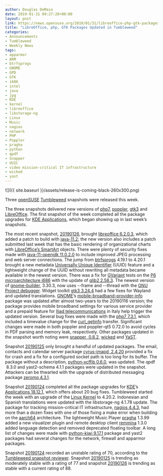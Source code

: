 ```yaml
---
author: Douglas DeMaio
date: 2019-01-31 09:27:28+00:00
layout: post
link: https://news.opensuse.org/2019/01/31/libreoffice-php-gtk-packages-updated-in-tumbleweed/
title: "LibreOffice, php, GTK Packages Updated in Tumbleweed"
categories:
- Announcements
- Tumbleweed
- Weekly News
tags:
- apparmor
- ARM
- btrfsprogs
- GNOME
- GPD
- GTK
- i686
- intel
- java
- jpg
- KDE
- kernel
- libreoffice
- libstorage-ng
- Linux
- Music
- nagios
- network
- PHP
- Poppler
- pragha
- python
- qpdf
- Snapper
- UUIC
- video mission-critical IT infrastructure
- wicked
- yast
---
```

![]({{ site.baseurl }}/assets/release-is-coming-black-260x300.png)

Three [openSUSE](https://www.opensuse.org/) [Tumbleweed](https://en.opensuse.org/Portal:Tumbleweed) snapshots were released this week.

The three snapshots delivered new versions of [php7](http://php.net/manual/en/migration70.new-features.php), [poppler](https://poppler.freedesktop.org/), [gtk3](https://developer.gnome.org/gtk3/3.0/) and [LibreOffice](https://www.libreoffice.org/). The first snapshot of the week completed all the package upgrades for [KDE Applications](https://www.kde.org/announcements/announce-applications-18.12.1.php), which began showing up in last week’s snapshots.

The most recent snapshot, [20190126](https://lists.opensuse.org/opensuse-factory/2019-01/msg00547.html), brought [libreoffice 6.2.0.3](https://www.libreoffice.org/download/), which added a patch to build with [java-11.2](https://jdk.java.net/11/); the new version also includes a patch submitted last week that has the basic rendering of organizational charts with [LibreOffice’s SmartArt](https://extensions.libreoffice.org/templates/smartart-objects-workaround-template) objects. There were plenty of security fixes made with [java-11-openjdk 11.0.2.0](https://openjdk.java.net/projects/jdk/11/) to include improved JPEG processing and web server connections. The jump from [btrfsprogs](https://github.com/kdave/btrfs-progs) 4.19.1 to 4.20.1 brought a new metadata [Universally Unique Identifier](https://en.wikipedia.org/wiki/Universally_unique_identifier) (UUID) feature and a lightweight change of the UUID without rewriting all metadata became available in the newest version. There was a fix for [GVariant](https://developer.gnome.org/glib/stable/glib-GVariant.html) tests on the [P6 microarchitecture i686](https://en.wikipedia.org/wiki/P6_(microarchitecture)) with the update of [glib2 2.58.3](http://www.linuxfromscratch.org/blfs/view/cvs/general/glib2.html). The newest version of [gnome-builder](https://wiki.gnome.org/Apps/Builder), 3.30.3, now uses --frame and --thread with the [GNU Project debugger](https://www.gnu.org/s/gdb/). Widget toolkit [gtk3 3.24.4](https://gitlab.gnome.org/GNOME/gtk/tree/gtk-3-24) had a few fixes for Wayland and updated translations. [GNOME](https://www.gnome.org/)’s [mobile-broadband-provider-info](https://github.com/GNOME/mobile-broadband-provider-info) package was updated after almost two-years to the 20190116 version; the package provides mobile broadband settings for various service provider and a prepaid feature for [Iliad telecommunications](https://en.wikipedia.org/wiki/Iliad_Italia) in Italy help trigger the updated version. Several bug fixes were made with the [php7 7.3.1](http://php.net/ChangeLog-7.php), which included a timevalue change for the [curl_getinfo](http://php.net/manual/en/function.curl-getinfo.php) transfer. Significant changes were made in both poppler and poppler-qt5 0.72.0 to avoid cycles in PDF parsing and memory leak, respectively. Other packages updated in the snapshot worth noting were [snapper  0.8.2](https://doc.opensuse.org/documentation/leap/reference/html/book.opensuse.reference/cha.snapper.html), [wicked](https://en.opensuse.org/Portal:Wicked) and [YaST](https://en.wikipedia.org/wiki/YaST).

Snapshot [20190125](https://lists.opensuse.org/opensuse-factory/2019-01/msg00477.html) only brought a handful of updated packages. The email, contacts and calendar server package [cyrus-imapd  2.4.20](https://www.cyrusimap.org/stable/imap/download/release-notes/2.4/x/2.4.20.html) provided a fix for crash and a fix for a configured socket path is too long for its buffer. The package without a description, [python-xcffib 0.6.0](https://pypi.org/project/xcffib/), was updated. The qpdf  8.3.0 and yast2-schema 4.1.1 packages were updated in the snapshot. Attackers can be thwarted with the upgrade of distributed messaging package [zeromq 4.3.1](https://github.com/zeromq).

Snapshot [20190124](https://lists.opensuse.org/opensuse-factory/2019-01/msg00462.html) completed all the package upgrades for [KDE](https://www.kde.org/)’s [Applications 18.12.1](https://www.kde.org/announcements/announce-applications-18.12.1.php), which offers about 20 bug fixes. Tumbleweed started the week with an upgrade of the [Linux Kernel](https://www.kernel.org/) to 4.20.2. Indonesian and Spanish translations were updated with the libstorage-ng 4.1.78 update. The package for tracking mission-critical IT infrastructure, [nagios 4.4.3](https://www.nagios.org/projects/nagios-core/history/4x/?__hstc=189745844.8b65c0eb4a26dfc4026c4cd6c756ea2a.1538061429986.1547578047152.1547583223743.147&__hssc=189745844.3.1547583223743&__hsfp=3640866401), had more than a dozen fixes with one of those fixing a make error when building on the [aarch64](https://en.wikichip.org/wiki/arm/aarch64) architecture. The lightweight Music Player [pragha](https://github.com/pragha-music-player) 1.3.99 added a new visualizer plugin and remote desktop client [remmina](https://remmina.org/) 1.3.0 added language detection and removed deprecated floating toolbar. A long list of changes were made with [python-kiwi 9.17.1](https://pypi.org/project/kiwi/) package and yast2 packages had several changes for the network, firewall and apparmor packages.

Snapshot [20190124](https://lists.opensuse.org/opensuse-factory/2019-01/msg00462.html) recorded an unstable rating of 70, according to the [Tumbleweed snapshot reviewer](http://review.tumbleweed.boombatower.com/). Snapshot [20190125](https://lists.opensuse.org/opensuse-factory/2019-01/msg00477.html) is trending as moderately stable with a rating of 77 and snapshot [20190126](https://lists.opensuse.org/opensuse-factory/2019-01/msg00547.html) is trending as stable with a current rating of 88.		
